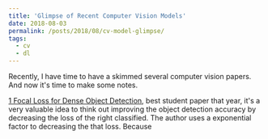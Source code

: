 ```yaml
---
title: 'Glimpse of Recent Computer Vision Models'
date: 2018-08-03
permalink: /posts/2018/08/cv-model-glimpse/
tags:
  - cv
  - dl
---
```



Recently, I have time to have a skimmed  several computer vision papers. And now it's time to make some notes.

[1 Focal Loss for  Dense Object Detection](https://arxiv.org/pdf/1708.02002.pdf), best student paper that year, it's a very valuable idea to think out improving the object detection accuracy by decreasing the loss of the right classified. The author uses a exponential factor to decreasing the that loss. Because 
